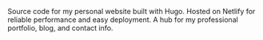 Source code for my personal website built with Hugo. Hosted on Netlify for reliable performance and easy deployment. A hub for my professional portfolio, blog, and contact info.
